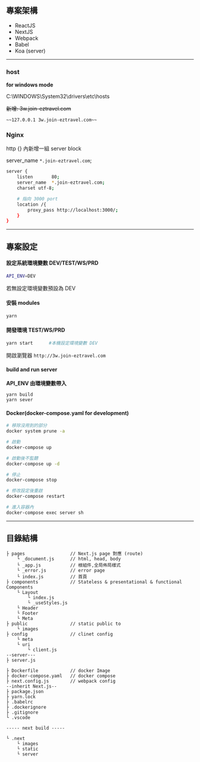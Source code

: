 ## 專案架構
- ReactJS
- NextJS
- Webpack
- Babel
- Koa (server)
---
### host
**for windows mode**

C:\WINDOWS\System32\drivers\etc\hosts

~~新增: 3w.join-eztravel.com~~
```
~~127.0.0.1 3w.join-eztravel.com~~
```

### Nginx
http {} 內新增一組 server block

server_name    `*.join-eztravel.com`;
```bash
server {
    listen       80;
    server_name  *.join-eztravel.com;
    charset utf-8;

    # 指向 3000 port
    location /{
        proxy_pass http://localhost:3000/;
    }
}
```
---
## 專案設定

#### 設定系統環境變數 DEV/TEST/WS/PRD
```bash
API_ENV=DEV
```
若無設定環境變數預設為 DEV
#### 安裝 modules
```bash
yarn
```
#### 開發環境 TEST/WS/PRD
```bash
yarn start      #本機設定環境變數 DEV
```
開啟瀏覽器 `http://3w.join-eztravel.com`
#### build and run server
**API_ENV 由環境變數帶入**
```
yarn build
yarn sever
```
#### Docker(docker-compose.yaml for development)
```bash
# 移除沒用到的部分
docker system prune -a

# 啟動
docker-compose up

# 啟動後不監聽
docker-compose up -d

# 停止
docker-compose stop

# 修改設定後重啟
docker-compose restart

# 進入容器內
docker-compose exec server sh
```
---
## 目錄結構
```
├ pages                 // Next.js page 對應 (route)
    └ _document.js      // html, head, body
    └ _app.js           // 根組件,全局佈局樣式
    └ _error.js         // error page
    └ index.js          // 首頁
├ components            // Stateless & presentational & functional Components
    └ Layout
        └ index.js
        └ _useStyles.js
    └ Header
    └ Footer
    └ Meta
├ public                // static public to 
    └ images
├ config                // clinet config
    └ meta
    └ uri
        └ client.js
--server---        
├ server.js

├ Dockerfile            // docker Image
├ docker-compose.yaml   // docker compose
├ next.config.js        // webpack config 
--inherit Next.js--
├ package.json
├ yarn.lock
├ .babelrc
├ .dockerignore
├ .gitignore
└ .vscode

----- next build -----

└ .next
    └ images
    └ static
    └ server
```